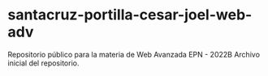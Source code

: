 # santacruz-portilla-cesar-joel-web-adv
Repositorio público para la materia de Web Avanzada EPN - 2022B
Archivo inicial del repositorio.
